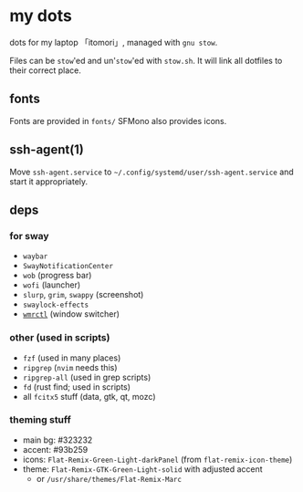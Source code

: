 # my dots

dots for my laptop 「itomori」, managed with `gnu stow`.

Files can be `stow`'ed and un'`stow`'ed with `stow.sh`.
It will link all dotfiles to their correct place.

## fonts
Fonts are provided in `fonts/`
SFMono also provides icons.

## ssh-agent(1)
Move `ssh-agent.service` to `~/.config/systemd/user/ssh-agent.service`
and start it appropriately.

## deps
### for sway
+ `waybar`
+ `SwayNotificationCenter`
+ `wob` (progress bar)
+ `wofi` (launcher)
+ `slurp`, `grim`, `swappy` (screenshot)
+ `swaylock-effects`
+ [`wmrctl`](https://git.sr.ht/~brocellous/wlrctl) (window switcher)

### other (used in scripts)
+ `fzf` (used in many places)
+ `ripgrep` (`nvim` needs this)
+ `ripgrep-all` (used in grep scripts)
+ `fd` (rust find; used in scripts)
+ all `fcitx5` stuff (data, gtk, qt, mozc)

### theming stuff
+ main bg: #323232
+ accent: #93b259
+ icons: `Flat-Remix-Green-Light-darkPanel` (from `flat-remix-icon-theme`)
+ theme: `Flat-Remix-GTK-Green-Light-solid` with adjusted accent
  + or `/usr/share/themes/Flat-Remix-Marc`

